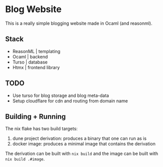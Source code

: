 # Blog Website

This is a really simple blogging website made in Ocaml (and reasonml).

## Stack

- ReasonML  | templating
- Ocaml     | backend
- Turso     | database
- Htmx      | frontend library

## TODO

- Use turso for blog storage and blog meta-data
- Setup cloudflare for cdn and routing from domain name

## Building + Running

The nix flake has two build targets:
1. dune project derivation: produces a binary that one can run as is
2. docker image: produces a minimal image that contains the derivation

The derivation can be built with `nix build` and the image can be built with 
`nix build .#image`.
